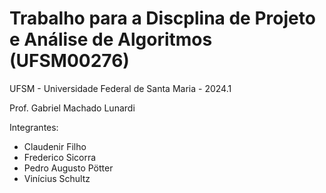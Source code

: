 # Trabalho para a Discplina de Projeto e Análise de Algoritmos (UFSM00276)

UFSM - Universidade Federal de Santa Maria - 2024.1

Prof. Gabriel Machado Lunardi

Integrantes: 
- Claudenir Filho
- Frederico Sicorra
- Pedro Augusto Pötter
- Vinícius Schultz
